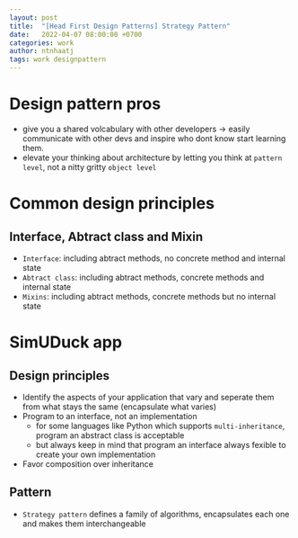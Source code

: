```yaml
---
layout: post
title:  "[Head First Design Patterns] Strategy Pattern"
date:   2022-04-07 08:00:00 +0700
categories: work
author: ntnhaatj
tags: work designpattern
---
```


# Design pattern pros
- give you a shared volcabulary with other developers -> easily communicate with other devs and inspire who dont know start learning them.
- elevate your thinking about architecture by letting you think at `pattern level`, not a nitty gritty `object level`

# Common design principles
## Interface, Abtract class and Mixin
- `Interface`: including abtract methods, no concrete method and internal state
- `Abtract class`: including abtract methods, concrete methods and internal state
- `Mixins`: including abtract methods, concrete methods but no internal state

# SimUDuck app
## Design principles
- Identify the aspects of your application that vary and seperate them from what stays the same (encapsulate what varies)
- Program to an interface, not an implementation
    + for some languages like Python which supports `multi-inheritance`, program an abstract class is acceptable
    + but always keep in mind that program an interface always fexible to create your own implementation
- Favor composition over inheritance
## Pattern
- `Strategy pattern` defines a family of algorithms, encapsulates each one and makes them interchangeable
